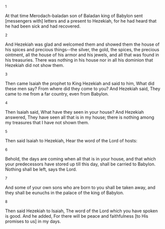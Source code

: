 <sup>1</sup> 

At that time Merodach-baladan son of Baladan king of Babylon sent [messengers with] letters and a present to Hezekiah, for he had heard that he had been sick and had recovered. 

<sup>2</sup> 

And Hezekiah was glad and welcomed them and showed them the house of his spices and precious things--the silver, the gold, the spices, the precious ointment, all the house of his armor and his jewels, and all that was found in his treasuries. There was nothing in his house nor in all his dominion that Hezekiah did not show them. 

<sup>3</sup> 

Then came Isaiah the prophet to King Hezekiah and said to him, What did these men say? From where did they come to you? And Hezekiah said, They came to me from a far country, even from Babylon. 

<sup>4</sup> 

Then Isaiah said, What have they seen in your house? And Hezekiah answered, They have seen all that is in my house; there is nothing among my treasures that I have not shown them. 

<sup>5</sup> 

Then said Isaiah to Hezekiah, Hear the word of the Lord of hosts: 

<sup>6</sup> 

Behold, the days are coming when all that is in your house, and that which your predecessors have stored up till this day, shall be carried to Babylon. Nothing shall be left, says the Lord. 

<sup>7</sup> 

And some of your own sons who are born to you shall be taken away, and they shall be eunuchs in the palace of the king of Babylon. 

<sup>8</sup> 

Then said Hezekiah to Isaiah, The word of the Lord which you have spoken is good. And he added, For there will be peace and faithfulness [to His promises to us] in my days.